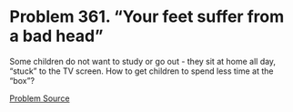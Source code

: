 # Problem 361. “Your feet suffer from a bad head”

Some children do not want to study or go out - they sit at home all day, “stuck” to the TV screen. How to get children to spend less time at the “box”?

[Problem Source](https://www.trizland.ru/tasks/1337/)